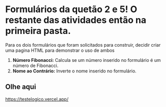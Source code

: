 # Formulários da quetão 2 e 5! O restante das atividades então na primeira pasta.

Para os dois formulários que foram solicitados para construir, decidir criar uma pagina HTML para demonstrar o uso de ambos
1. **Número Fibonacci:** Calcula se um número inserido no formulário é um número de Fibonacci.
2. **Nome ao Contrário:** Inverte o nome inserido no formulário.

## Olhe aqui

https://testelogico.vercel.app/

